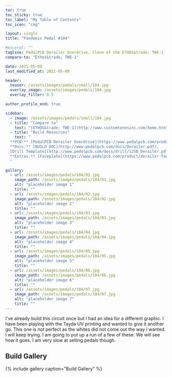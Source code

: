 ```yaml
---
toc: true
toc_sticky: true
toc_label: "My Table of Contents"
toc_icon: "cog"

layout: single
title: "Pandemic Pedal #104"

#excerpt: ""
tagline: PedalPCB Derailer Overdrive, Clone of the ETHOS&trade; TWE-1
compare-to: "Ethos&trade; TWE-1"

date: 2021-05-08
last_modified_at: 2021-05-08

header:
  teaser: /assets/images/pedals/small/104.jpg
  overlay_image: /assets/images/pedals/104.jpg
  overlay_filter: 0.5

author_profile_end: true

sidebar:
  - image: /assets/images/pedals/small/104.jpg
  - title: "Compare to"
    text: "[ETHOS&trade; TWE-1](http://www.customtonesinc.com/home.html)"
  - title: "Build Resources"
    text: "
  **PCB:** [PedalPCB Derailer Overdrive](https://www.pedalpcb.com/product/derailer/)<br>
  **Docs:** [BUILD DOC](http://www.pedalpcb.com/docs/Derailer.pdf),
  [Drill Template](http://www.pedalpcb.com/docs/drill/125B_Derailer.pdf)<br>
  **Extras:** [Faceplate](https://www.pedalpcb.com/product/derailer-faceplate/)
  "

gallery:
  - url: /assets/images/pedals/104/01.jpg
    image_path: /assets/images/pedals/104/01.jpg
    alt: "placeholder image 1"
    title: ""
  - url: /assets/images/pedals/104/02.jpg
    image_path: /assets/images/pedals/104/02.jpg
    alt: "placeholder image 2"
    title: ""
  - url: /assets/images/pedals/104/03.jpg
    image_path: /assets/images/pedals/104/03.jpg
    alt: "placeholder image 3"
    title: ""
  - url: /assets/images/pedals/104/04.jpg
    image_path: /assets/images/pedals/104/04.jpg
    alt: "placeholder image 4"
    title: ""
  - url: /assets/images/pedals/104/05.jpg
    image_path: /assets/images/pedals/104/05.jpg
    alt: "placeholder image 5"
    title: ""
  - url: /assets/images/pedals/104/06.jpg
    image_path: /assets/images/pedals/104/06.jpg
    alt: "placeholder image 6"
    title: ""
  - url: /assets/images/pedals/104/07.jpg
    image_path: /assets/images/pedals/104/07.jpg
    alt: "placeholder image 7"
    title: ""
---
```


I've already build this circuit once but I had an idea for a different graphic. I have been playing with the Tayda UV printing and wanted to give it another go. This one is not perfect as the whites did not come out the way I wanted. I will keep trying. I am going to put up a run of a few of these. We will see how it goes. I am very slow at selling pedals though.

## Build Gallery ##

{% include gallery caption="Build Gallery" %}